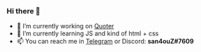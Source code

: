 ### Hi there 👋


- 🔭 I’m currently working on [Quoter](https://github.com/QuoterDevs)
- 🌱 I’m currently learning JS and kind of html + css
- 📫 You can reach me in [Telegram](https://t.me/cyberpunk113) or Discord: **san4ouZ#7609**
